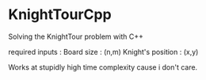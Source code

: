 # KnightTourCpp
Solving the KnightTour problem with C++

required inputs :
Board size : (n,m)
Knight's position : (x,y)

Works at stupidly high time complexity cause i don't care.
